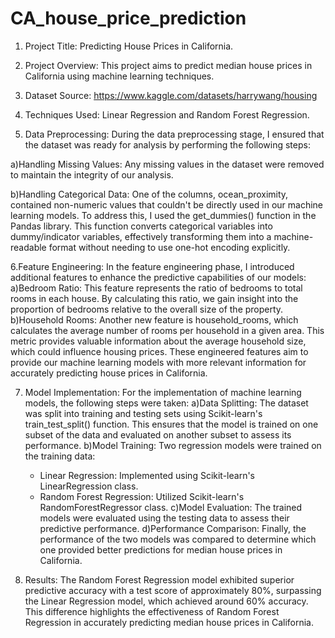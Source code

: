 # CA_house_price_prediction


1. Project Title: Predicting House Prices in California.

2. Project Overview:  This project aims to predict median house prices in California using machine learning techniques.

3. Dataset Source:  https://www.kaggle.com/datasets/harrywang/housing

4. Techniques Used: Linear Regression and Random Forest Regression.

5. Data Preprocessing:
During the data preprocessing stage, I ensured that the dataset was ready for analysis by performing the following steps:

a)Handling Missing Values: Any missing values in the dataset were removed to maintain the integrity of our analysis.

b)Handling Categorical Data: One of the columns, ocean_proximity, contained non-numeric values that couldn't be directly used in our machine learning models. To address this, I used the get_dummies() function in the Pandas library. This function converts categorical variables into dummy/indicator variables, effectively transforming them into a machine-readable format without needing to use one-hot encoding explicitly.

6.Feature Engineering:
In the feature engineering phase, I introduced additional features to enhance the predictive capabilities of our models:
a)Bedroom Ratio: This feature represents the ratio of bedrooms to total rooms in each house. By calculating this ratio, we gain insight into the proportion of bedrooms relative to the overall size of the property.
b)Household Rooms: Another new feature is household_rooms, which calculates the average number of rooms per household in a given area. This metric provides valuable information about the average household size, which could influence housing prices.
These engineered features aim to provide our machine learning models with more relevant information for accurately predicting house prices in California.


7. Model Implementation: For the implementation of machine learning models, the following steps were taken:
a)Data Splitting: The dataset was split into training and testing sets using Scikit-learn's train_test_split() function. This ensures that the model is trained on one subset of the data and evaluated on another subset to assess its performance.
b)Model Training: Two regression models were trained on the training data:
    * Linear Regression: Implemented using Scikit-learn's LinearRegression class.
    * Random Forest Regression: Utilized Scikit-learn's RandomForestRegressor class.
c)Model Evaluation: The trained models were evaluated using the testing data to assess their predictive performance. 
d)Performance Comparison: Finally, the performance of the two models was compared to determine which one provided better predictions for median house prices in California.


8. Results:  The Random Forest Regression model exhibited superior predictive accuracy with a test score of approximately 80%, surpassing the Linear Regression model, which achieved around 60% accuracy. This difference highlights the effectiveness of Random Forest Regression in accurately predicting median house prices in California.









